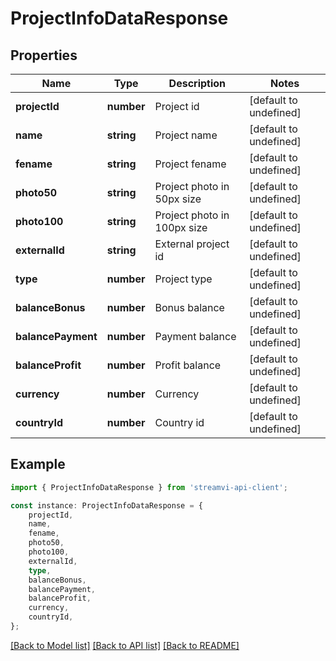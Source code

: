 # ProjectInfoDataResponse


## Properties

Name | Type | Description | Notes
------------ | ------------- | ------------- | -------------
**projectId** | **number** | Project id | [default to undefined]
**name** | **string** | Project name | [default to undefined]
**fename** | **string** | Project fename | [default to undefined]
**photo50** | **string** | Project photo in 50px size | [default to undefined]
**photo100** | **string** | Project photo in 100px size | [default to undefined]
**externalId** | **string** | External project id | [default to undefined]
**type** | **number** | Project type | [default to undefined]
**balanceBonus** | **number** | Bonus balance | [default to undefined]
**balancePayment** | **number** | Payment balance | [default to undefined]
**balanceProfit** | **number** | Profit balance | [default to undefined]
**currency** | **number** | Currency | [default to undefined]
**countryId** | **number** | Country id | [default to undefined]

## Example

```typescript
import { ProjectInfoDataResponse } from 'streamvi-api-client';

const instance: ProjectInfoDataResponse = {
    projectId,
    name,
    fename,
    photo50,
    photo100,
    externalId,
    type,
    balanceBonus,
    balancePayment,
    balanceProfit,
    currency,
    countryId,
};
```

[[Back to Model list]](../README.md#documentation-for-models) [[Back to API list]](../README.md#documentation-for-api-endpoints) [[Back to README]](../README.md)
